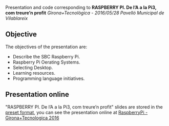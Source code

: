 Presentation and code corresponding to 
**RASPBERRY PI. De l’A a la Pi3, com treure’n profit**
*Girona+Tecnològica - 2016/05/28 Pavelló Municipal de Vilablareix*

## Objective
The objectives of the presentation are:

- Describe the SBC Raspberry Pi.
- Raspberry Pi Oerating Systems.
- Selecting Desktop.
- Learning resources.
- Programming language initiatives.


## Presentation online
"RASPBERRY PI. De l’A a la Pi3, com treure’n profit" slides are stored in the [preset format](https://godoc.org/golang.org/x/tools/present), you can see the presentation online at [RaspberryPi - Girona+Tecnologica 2016](http://go-talks.appspot.com/github.com/efarres/Girona-Tecnologica-2016/GironaTecnologica.slide#1)


